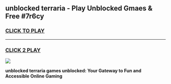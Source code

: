 
## unblocked terraria - Play Unblocked Gmaes & Free #7r6cy
<h3>
<a href="https://news.freeplayer.one?title=unblocked_terraria&ref=03M">CLICK TO PLAY</a></h3>
<hr>

<h3>
<a href="https://news.freeplayer.one?title=unblocked_terraria&ref=03M">CLICK 2 PLAY</a>
  
</h3>

<a href="https://news.freeplayer.one?title=unblocked_terraria&ref=03M"><img src="https://clearcache.store/games.png"></a>


**unblocked terraria games unblocked: Your Gateway to Fun and Accessible Online Gaming**
